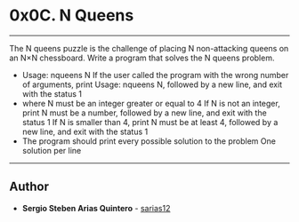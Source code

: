 # 0x0C. N Queens

---

The N queens puzzle is the challenge of placing N non-attacking queens on an N×N chessboard. Write a program that solves the N queens problem.

* Usage: nqueens N
    If the user called the program with the wrong number of arguments, print Usage: nqueens N, followed by a new line, and exit with the status 1
* where N must be an integer greater or equal to 4
    If N is not an integer, print N must be a number, followed by a new line, and exit with the status 1
    If N is smaller than 4, print N must be at least 4, followed by a new line, and exit with the status 1
* The program should print every possible solution to the problem
    One solution per line

---

## Author
* **Sergio Steben Arias Quintero** - [sarias12](https://github.com/sarias12)
